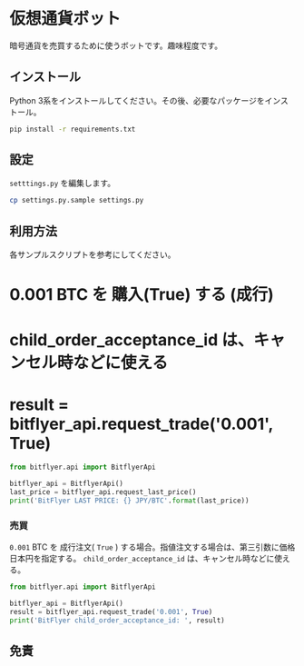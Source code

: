 # 仮想通貨ボット

暗号通貨を売買するために使うボットです。趣味程度です。

## インストール

Python 3系をインストールしてください。その後、必要なパッケージをインストール。

```bash
pip install -r requirements.txt
```

## 設定

`setttings.py` を編集します。

```bash
cp settings.py.sample settings.py
```

## 利用方法

各サンプルスクリプトを参考にしてください。

# 0.001 BTC を 購入(True) する (成行)
# child_order_acceptance_id は、キャンセル時などに使える
# result = bitflyer_api.request_trade('0.001', True)

```python
from bitflyer.api import BitflyerApi

bitflyer_api = BitflyerApi()
last_price = bitflyer_api.request_last_price()
print('BitFlyer LAST PRICE: {} JPY/BTC'.format(last_price))
```

### 売買

`0.001` BTC を 成行注文( `True` ) する場合。指値注文する場合は、第三引数に価格日本円を指定する。
`child_order_acceptance_id` は、キャンセル時などに使える。

```python
from bitflyer.api import BitflyerApi

bitflyer_api = BitflyerApi()
result = bitflyer_api.request_trade('0.001', True)
print('BitFlyer child_order_acceptance_id: ', result)
```

## 免責